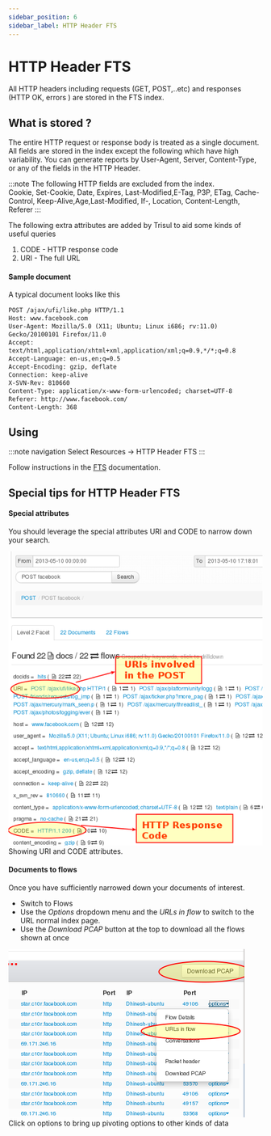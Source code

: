 ```yaml
---
sidebar_position: 6
sidebar_label: HTTP Header FTS
--- 
```


# HTTP Header FTS

All HTTP headers including requests (GET, POST,..etc) and responses
(HTTP OK, errors ) are stored in the FTS index.

## What is stored ?

The entire HTTP request or response body is treated as a single
document. All fields are stored in the index except the following which
have high variability. You can generate reports by User-Agent, Server,
Content-Type, or any of the fields in the HTTP Header.

:::note
The following HTTP fields are excluded from the index.  
Cookie, Set-Cookie, Date, Expires, Last-Modified,E-Tag, P3P, ETag,
Cache-Control, Keep-Alive,Age,Last-Modified, If-, Location,
Content-Length, Referer
:::

The following extra attributes are added by Trisul to aid some kinds of
useful queries

1.  CODE - HTTP response code
2.  URI - The full URL

#### Sample document

A typical document looks like this


    POST /ajax/ufi/like.php HTTP/1.1
    Host: www.facebook.com
    User-Agent: Mozilla/5.0 (X11; Ubuntu; Linux i686; rv:11.0) Gecko/20100101 Firefox/11.0
    Accept: text/html,application/xhtml+xml,application/xml;q=0.9,*/*;q=0.8
    Accept-Language: en-us,en;q=0.5
    Accept-Encoding: gzip, deflate
    Connection: keep-alive
    X-SVN-Rev: 810660
    Content-Type: application/x-www-form-urlencoded; charset=UTF-8
    Referer: http://www.facebook.com/
    Content-Length: 368

## Using

:::note navigation
Select Resources -\> HTTP Header FTS
:::

Follow instructions in the [FTS](fts.html) documentation.

## Special tips for HTTP Header FTS

#### Special attributes

You should leverage the special attributes URI and CODE to narrow down
your search.

![](images/ftsh1.png)  
Showing URI and CODE attributes.

#### Documents to flows

Once you have sufficiently narrowed down your documents of interest.

- Switch to Flows
- Use the *Options* dropdown menu and the *URLs in flow* to switch to
  the URL normal index page.
- Use the *Download PCAP* button at the top to download all the flows
  shown at once

![](images/ftsh2.png)  
Click on options to bring up pivoting options to other kinds of data

